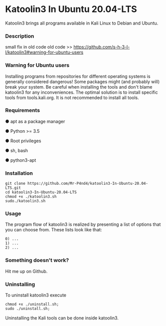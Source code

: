 # Katoolin3 In Ubuntu 20.04-LTS

Katoolin3 brings all programs available in Kali Linux to Debian and Ubuntu.


### Description

small fix in old code
old code >> https://github.com/s-h-3-l-l/katoolin3#warning-for-ubuntu-users

### Warning for Ubuntu users

Installing programs from repositories for different operating systems is generally considered dangerous!
Some packages might (and probably will) break your system. Be careful when installing the tools and don't blame katoolin3 for any inconveniences.
The optimal solution is to install specific tools from tools.kali.org.
It is not recommended to install all tools.

### Requirements

● apt as a package manager

● Python >= 3.5

● Root privileges

● sh, bash

● python3-apt

### Installation
```
git clone https://github.com/Mr-P4nd4/katoolin3-In-Ubuntu-20.04-LTS.git
cd katoolin3-In-Ubuntu-20.04-LTS
chmod +x ./katoolin3.sh
sudo./katoolin3.sh
```

### Usage

The program flow of katoolin3 is realized by presenting a list of options that you can choose from. These lists look like that:
```
0) ...  
1) ...  
2) ...
```
### Something doesn't work?

Hit me up on Github.

### Uninstalling

To uninstall katoolin3 execute

```
chmod +x ./uninstall.sh;
sudo ./uninstall.sh;
```

Uninstalling the Kali tools can be done inside katoolin3.
